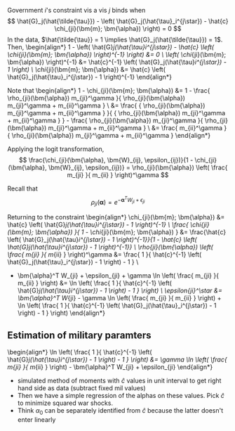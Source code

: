 Government $i$'s constraint vis a vis $j$ binds when
$$
\hat{G}_j(\hat{\tilde{\tau}}) - \left( \hat{G}_j(\hat{\tau}_i^{j\star}) - \hat{c} \chi_{ji}(\bm{m}; \bm{\alpha}) \right) = 0
$$
In the data, $\hat{\tilde{\tau}} = 1 \implies \hat{G}_j(\hat{\tilde{\tau}}) = 1$. Then,
\begin{align*}
1 - \left( \hat{G}_j(\hat{\tau}_i^{j\star}) - \hat{c} \left( \chi_{ji}(\bm{m}; \bm{\alpha}) \right)^{-1} \right) &= 0 \\
\left( \chi_{ji}(\bm{m}; \bm{\alpha}) \right)^{-1} &= \hat{c}^{-1} \left( \hat{G}_j(\hat{\tau}_i^{j\star}) - 1 \right) \\
\chi_{ji}(\bm{m}; \bm{\alpha}) &= \hat{c} \left( \hat{G}_j(\hat{\tau}_i^{j\star}) - 1 \right)^{-1}
\end{align*}

Note that 
\begin{align*}
1 - \chi_{ji}(\bm{m}; \bm{\alpha}) &= 1 - \frac{ \rho_{ji}(\bm{\alpha}) m_{ji}^\gamma }{ \rho_{ji}(\bm{\alpha}) m_{ji}^\gamma + m_{ii}^\gamma } \\
&= \frac{ { \rho_{ji}(\bm{\alpha}) m_{ji}^\gamma + m_{ii}^\gamma } }{ { \rho_{ji}(\bm{\alpha}) m_{ji}^\gamma + m_{ii}^\gamma } } - \frac{ \rho_{ji}(\bm{\alpha}) m_{ji}^\gamma }{ \rho_{ji}(\bm{\alpha}) m_{ji}^\gamma + m_{ii}^\gamma } \\
&= \frac{ m_{ii}^\gamma }{ \rho_{ji}(\bm{\alpha}) m_{ji}^\gamma + m_{ii}^\gamma }
\end{align*}

Applying the logit transformation, 
$$
\frac{\chi_{ji}(\bm{\alpha}, \bm{W}_{ij}, \epsilon_{ij})}{1 - \chi_{ji}(\bm{\alpha}, \bm{W}_{ij}, \epsilon_{ij})} = \rho_{ji}(\bm{\alpha}) \left( \frac{ m_{ji} }{ m_{ii} } \right)^\gamma
$$

Recall that 
$$
\rho_{ji}(\bm{\alpha}) = e^{ -\bm{\alpha}^T W_{ji} + \epsilon_{ji} }
$$

Returning to the constraint
\begin{align*}
\chi_{ji}(\bm{m}; \bm{\alpha}) &= \hat{c} \left( \hat{G}_j(\hat{\tau}_i^{j\star}) - 1 \right)^{-1} \\
\frac{ \chi_{ji}(\bm{m}; \bm{\alpha}) }{ 1 - \chi_{ji}(\bm{m}; \bm{\alpha}) } &= \frac{\hat{c} \left( \hat{G}_j(\hat{\tau}_i^{j\star}) - 1 \right)^{-1}}{1 - \hat{c} \left( \hat{G}_j(\hat{\tau}_i^{j\star}) - 1 \right)^{-1}} \\
\rho_{ji}(\bm{\alpha}) \left( \frac{ m_{ji} }{ m_{ii} } \right)^\gamma &= \frac{ 1 }{ \hat{c}^{-1} \left( \hat{G}_j(\hat{\tau}_i^{j\star}) - 1 \right) - 1 } \\
- \bm{\alpha}^T W_{ji} + \epsilon_{ji} + \gamma \ln \left( \frac{ m_{ji} }{ m_{ii} } \right) &= \ln \left( \frac{ 1 }{ \hat{c}^{-1} \left( \hat{G}_j(\hat{\tau}_i^{j\star}) - 1 \right) - 1 } \right) \\
\epsilon_{ji}^\star &= \bm{\alpha}^T W_{ji} - \gamma \ln \left( \frac{ m_{ji} }{ m_{ii} } \right) + \ln \left( \frac{ 1 }{ \hat{c}^{-1} \left( \hat{G}_j(\hat{\tau}_i^{j\star}) - 1 \right) - 1 } \right)
\end{align*}

## Estimation of military paramters

\begin{align*}
\ln \left( \frac{ 1 }{ \hat{c}^{-1} \left( \hat{G}_j(\hat{\tau}_i^{j\star}) - 1 \right) - 1 } \right) &= \gamma \ln \left( \frac{ m_{ji} }{ m_{ii} } \right) - \bm{\alpha}^T W_{ji} + \epsilon_{ji}
\end{align*}

- simulated method of moments with $\hat{c}$ values in unit interval to get right hand side as data (subtract fixed mil values)
- Then we have a simple regression of the alphas on these values. Pick $\hat{c}$ to minimize squared war shocks.
- Think $\alpha_0$ can be separately identified from $\hat{c}$ because the latter doesn't enter linearly